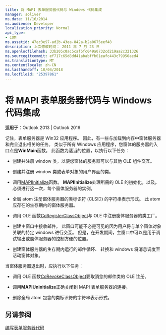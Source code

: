 ```yaml
---
title: 将 MAPI 表单服务器代码与 Windows 代码集成
manager: soliver
ms.date: 11/16/2014
ms.audience: Developer
localization_priority: Normal
api_type:
- COM
ms.assetid: 47ec3e97-ad2b-43ea-842a-b2a0675eef48
description: 上次修改时间： 2011 年 7 月 23 日
ms.openlocfilehash: 33b205c0ac5caf5fc049a0732cd219aa2c321326
ms.sourcegitcommit: ef717c65d8dd41ababffb01eafc443c79950aed4
ms.translationtype: MT
ms.contentlocale: zh-CN
ms.lasthandoff: 10/04/2018
ms.locfileid: "25397861"
---
```

# <a name="integrating-mapi-form-server-code-with-windows-code"></a>将 MAPI 表单服务器代码与 Windows 代码集成

  
  
**适用于**：Outlook 2013 | Outlook 2016 
  
记住，表单服务器是 Win32 应用程序。 因此，有一些与加载到内存中窗体服务器和完全退出相关的任务。 类似于所有 Windows 应用程序，您窗体的服务器的入口点是**WinMain**函数。 此函数为适当的位置，以执行以下任务： 
  
- 创建并注册 window 类，以便您窗体的服务器可以与其他 OLE 组件交互。
    
- 创建并注册 window 类或表单对象的用户界面的类。
    
- 调用[MAPIInitialize](mapiinitialize.md)函数。 **MAPIInitialize**处理所需的 OLE 的初始化，以及。 必须进行这一次，每个窗体服务器的实例。 
    
- 全局 atom 注册窗体服务器的类标识符 (CLSID) 的字符串表示形式。 此 atom 应存在的生存期内的窗体服务器。
    
- 调用 OLE 函数[CoRegisterClassObject](https://msdn.microsoft.com/library/ms693407.aspx)与 OLE 中注册窗体服务器的类工厂。 
    
- 创建主窗口中接收邮件。 此窗口可能不必是可见的因为用户将与单个窗体对象关联的特定 windows 进行交互。 但是，在开发期间，主窗口中可以是用于调试输出或窗体服务器的控制方便的位置。
    
- 创建窗体服务器的生存期内运行的邮件循环、 转换和 windows 将消息调度至活动窗体对象。
    
当窗体服务器退出时，应执行以下任务：
  
- 调用 OLE 函数[CoRevokeClassObject](https://msdn.microsoft.com/library/ms688650%28VS.85%29.aspx)要取消您的邮件类的 OLE 注册。 
    
- 调用**MAPIUninitialize**正确关闭到 MAPI 表单服务器的连接。 
    
- 删除全局 atom 包含的类标识符的字符串表示形式。
    
## <a name="see-also"></a>另请参阅



[编写表单服务器代码](writing-form-server-code.md)

